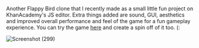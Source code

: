 Another Flappy Bird clone that I recently made as a small little fun project on KhanAcademy's JS editor.
Extra things added are sound, GUI, aesthetics and improved overall performance and feel of the game for a fun gameplay experience.
You can try the game [here](https://www.khanacademy.org/computer-programming/flappy-bird/5954086264946688) and create a spin off of it too. (:

![Screenshot (299)](https://user-images.githubusercontent.com/116943667/224549159-68d81d22-54f0-4cd9-bbc1-950f83b6ab6e.png)
